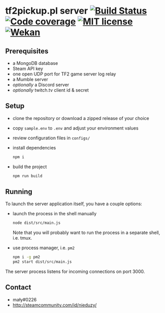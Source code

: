 # tf2pickup.pl server [![Build Status](https://github.com/tf2pickup-org/server/workflows/test/badge.svg)](https://github.com/tf2pickup-org/server/actions?query=workflow%3Atest) [![Code coverage](https://codecov.io/gh/tf2pickup-org/server/branch/master/graph/badge.svg)](https://codecov.io/gh/tf2pickup-org/server) [![MIT license](https://img.shields.io/github/license/tf2pickup-org/server)](https://github.com/tf2pickup-org/server/blob/master/LICENSE) [![Wekan](https://img.shields.io/badge/project-wekan-%2300aecc.svg)](https://w.supra.tf/b/xYYTewYR5RcvfHBZ8/tf2pickup-pl)

## Prerequisites

* a MongoDB database
* Steam API key
* one open UDP port for TF2 game server log relay
* a Mumble server
* *optionally* a Discord server
* *optionally* twitch.tv client id & secret

## Setup

* clone the repository or download a zipped release of your choice
* copy `sample.env` to `.env` and adjust your environment values
* review configuration files in `configs/`
* install dependencies

    ```bash
    npm i
    ```

* build the project

    ```bash
    npm run build
    ```

## Running

To launch the server application itself, you have a couple options:

* launch the process in the shell manually

    ```bash
    node dist/src/main.js
    ```

    Note that you will probably want to run the process in a separate shell, i.e. tmux.

* use process manager, i.e. `pm2`

    ```bash
    npm i -g pm2
    pm2 start dist/src/main.js
    ```

The server process listens for incoming connections on port 3000.

## Contact

* mały#0226
* <http://steamcommunity.com/id/nieduzy/>

